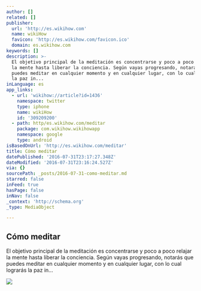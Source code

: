 ```yaml
---
author: []
related: []
publisher:
  url: 'http://es.wikihow.com'
  name: wikiHow
  favicon: 'http://es.wikihow.com/favicon.ico'
  domain: es.wikihow.com
keywords: []
description: >-
  El objetivo principal de la meditación es concentrarse y poco a poco relajar
  la mente hasta liberar la conciencia. Según vayas progresando, notarás que
  puedes meditar en cualquier momento y en cualquier lugar, con lo cual lograrás
  la paz in...
inLanguage: es
app_links:
  - url: 'wikihow://article?id=1436'
    namespace: twitter
    type: iphone
    name: wikiHow
    id: '309209200'
  - path: http/es.wikihow.com/meditar
    package: com.wikihow.wikihowapp
    namespace: google
    type: android
isBasedOnUrl: 'http://es.wikihow.com/meditar'
title: Cómo meditar
datePublished: '2016-07-31T23:17:27.348Z'
dateModified: '2016-07-31T23:16:24.527Z'
via: {}
sourcePath: _posts/2016-07-31-como-meditar.md
starred: false
inFeed: true
hasPage: false
inNav: false
_context: 'http://schema.org'
_type: MediaObject

---
```

<article style=""><h1>Cómo meditar</h1><p>El objetivo principal de la meditación es concentrarse y poco a poco relajar la mente hasta liberar la conciencia. Según vayas progresando, notarás que puedes meditar en cualquier momento y en cualquier lugar, con lo cual lograrás la paz in...</p><img src="http://www.wikihow.com/images/e/e6/Meditate-Step-19.jpg" /></article>